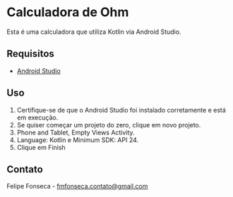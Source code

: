 # Calculadora de Ohm

Esta é uma calculadora que utiliza Kotlin via Android Studio.

## Requisitos

- [Android Studio](https://developer.android.com/)

## Uso

1. Certifique-se de que o Android Studio foi instalado corretamente e está em execução.
2. Se quiser começar um projeto do zero, clique em novo projeto.
3. Phone and Tablet, Empty Views Activity.
4. Language: Kotlin e Minimum SDK: API 24.
5. Clique em Finish

## Contato

Felipe Fonseca - fmfonseca.contato@gmail.com
